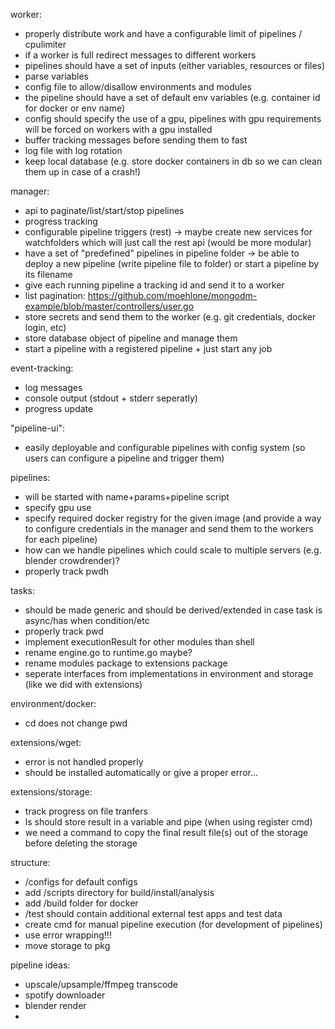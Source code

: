 worker:
- properly distribute work and have a configurable limit of pipelines / cpulimiter
- if a worker is full redirect messages to different workers
- pipelines should have a set of inputs (either variables, resources or files)
- parse variables
- config file to allow/disallow environments and modules
- the pipeline should have a set of default env variables (e.g. container id for docker or env name)
- config should specify the use of a gpu, pipelines with gpu requirements will be forced on workers with a gpu installed
- buffer tracking messages before sending them to fast
- log file with log rotation
- keep local database (e.g. store docker containers in db so we can clean them up in case of a crash!)

manager:
- api to paginate/list/start/stop pipelines
- progress tracking
- configurable pipeline triggers (rest)
  -> maybe create new services for watchfolders which will just call the rest api (would be more modular)
- have a set of "predefined" pipelines in pipeline folder
  -> be able to deploy a new pipeline (write pipeline file to folder) or start a pipeline by its filename
- give each running pipeline a tracking id and send it to a worker
- list pagination: https://github.com/moehlone/mongodm-example/blob/master/controllers/user.go
- store secrets and send them to the worker (e.g. git credentials, docker login, etc)
- store database object of pipeline and manage them
- start a pipeline with a registered pipeline + just start any job

event-tracking:
- log messages
- console output (stdout + stderr seperatly)
- progress update

"pipeline-ui":
- easily deployable and configurable pipelines with config system (so users can configure a pipeline and trigger them)

pipelines:
- will be started with name+params+pipeline script
- specify gpu use
- specify required docker registry for the given image (and provide a way to configure credentials in the manager and send them to the workers for each pipeline)
- how can we handle pipelines which could scale to multiple servers (e.g. blender crowdrender)?
- properly track pwdh

tasks:
- should be made generic and should be derived/extended in case task is async/has when condition/etc
- properly track pwd
- implement executionResult for other modules than shell
- rename engine.go to runtime.go maybe?
- rename modules package to extensions package
- seperate interfaces from implementations in environment and storage (like we did with extensions)

environment/docker:
- cd does not change pwd

extensions/wget:
- error is not handled properly
- should be installed automatically or give a proper error...

extensions/storage:
- track progress on file tranfers
- ls should store result in a variable and pipe (when using register cmd)
- we need a command to copy the final result file(s) out of the storage before deleting the storage

structure:
- /configs for default configs
- add /scripts directory for build/install/analysis
- add /build folder for docker
- /test should contain additional external test apps and test data
- create cmd for manual pipeline execution (for development of pipelines)
- use error wrapping!!!
- move storage to pkg

pipeline ideas:
- upscale/upsample/ffmpeg transcode
- spotify downloader
- blender render
- 
